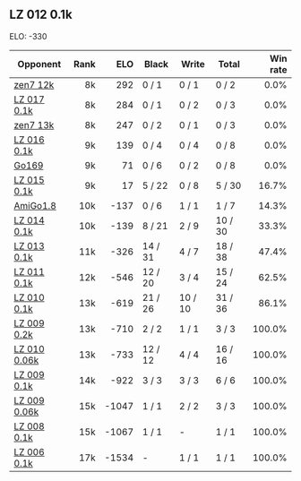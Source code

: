 ## LZ 012 0.1k ##

ELO: -330

Opponent | Rank | ELO | Black | Write | Total | Win rate
---------|-----:|----:|-------|-------|-------|-------:
[zen7 12k](zen7%2012k.md) | 8k | 292 | 0 / 1 | 0 / 1 | 0 / 2 | 0.0%
[LZ 017 0.1k](LZ%20017%200.1k.md) | 8k | 284 | 0 / 1 | 0 / 2 | 0 / 3 | 0.0%
[zen7 13k](zen7%2013k.md) | 8k | 247 | 0 / 2 | 0 / 1 | 0 / 3 | 0.0%
[LZ 016 0.1k](LZ%20016%200.1k.md) | 9k | 139 | 0 / 4 | 0 / 4 | 0 / 8 | 0.0%
[Go169](Go169.md) | 9k | 71 | 0 / 6 | 0 / 2 | 0 / 8 | 0.0%
[LZ 015 0.1k](LZ%20015%200.1k.md) | 9k | 17 | 5 / 22 | 0 / 8 | 5 / 30 | 16.7%
[AmiGo1.8](AmiGo1.8.md) | 10k | -137 | 0 / 6 | 1 / 1 | 1 / 7 | 14.3%
[LZ 014 0.1k](LZ%20014%200.1k.md) | 10k | -139 | 8 / 21 | 2 / 9 | 10 / 30 | 33.3%
[LZ 013 0.1k](LZ%20013%200.1k.md) | 11k | -326 | 14 / 31 | 4 / 7 | 18 / 38 | 47.4%
[LZ 011 0.1k](LZ%20011%200.1k.md) | 12k | -546 | 12 / 20 | 3 / 4 | 15 / 24 | 62.5%
[LZ 010 0.1k](LZ%20010%200.1k.md) | 13k | -619 | 21 / 26 | 10 / 10 | 31 / 36 | 86.1%
[LZ 009 0.2k](LZ%20009%200.2k.md) | 13k | -710 | 2 / 2 | 1 / 1 | 3 / 3 | 100.0%
[LZ 010 0.06k](LZ%20010%200.06k.md) | 13k | -733 | 12 / 12 | 4 / 4 | 16 / 16 | 100.0%
[LZ 009 0.1k](LZ%20009%200.1k.md) | 14k | -922 | 3 / 3 | 3 / 3 | 6 / 6 | 100.0%
[LZ 009 0.06k](LZ%20009%200.06k.md) | 15k | -1047 | 1 / 1 | 2 / 2 | 3 / 3 | 100.0%
[LZ 008 0.1k](LZ%20008%200.1k.md) | 15k | -1067 | 1 / 1 | - | 1 / 1 | 100.0%
[LZ 006 0.1k](LZ%20006%200.1k.md) | 17k | -1534 | - | 1 / 1 | 1 / 1 | 100.0%
